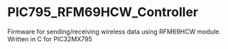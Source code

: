# PIC795_RFM69HCW_Controller
Firmware for sending/receiving wireless data using RFM69HCW module. Written in C for PIC32MX795
